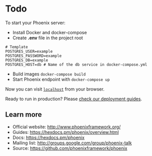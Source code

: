 # Todo

To start your Phoenix server:

  * Install Docker and docker-compose
  * Create **.env** file in the project root
  ```
  # Template
  POSTGRES_USER=example
  POSTGRES_PASSWORD=example
  POSTGRES_DB=example
  POSTGRES_HOST=db # Name of the db service in docker-compose.yml
  ```
  * Build images `docker-compose build`
  * Start Phoenix endpoint with `docker-compose up`

Now you can visit [`localhost`](http://localhost) from your browser.

Ready to run in production? Please [check our deployment guides](https://hexdocs.pm/phoenix/deployment.html).

## Learn more

  * Official website: http://www.phoenixframework.org/
  * Guides: https://hexdocs.pm/phoenix/overview.html
  * Docs: https://hexdocs.pm/phoenix
  * Mailing list: http://groups.google.com/group/phoenix-talk
  * Source: https://github.com/phoenixframework/phoenix
